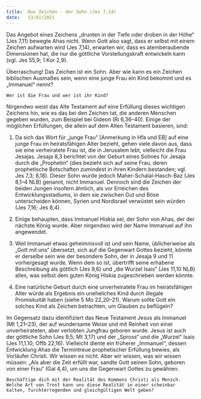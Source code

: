 ```yaml
---
title:  Das Zeichen - der Sohn (Jes 7,14)
date:   13/01/2021
---
```


Das Angebot eines Zeichens „drunten in der Tiefe oder droben in der Höhe“ (Jes 7,11) bewegte Ahas nicht. Wenn Gott also sagt, dass er selbst mit einem Zeichen aufwarten wird (Jes 7,14), erwarten wir, dass es atemberaubende Dimensionen hat, die nur die göttliche Vorstellungskraft entwickeln kann (vgl. Jes 55,9; 1 Kor 2,9).

Überraschung! Das Zeichen ist ein Sohn. Aber wie kann es ein Zeichen biblischen Ausmaßes sein, wenn eine junge Frau ein Kind bekommt und es „Immanuel“ nennt?

`Wer ist die Frau und wer ist ihr Kind?`

Nirgendwo weist das Alte Testament auf eine Erfüllung dieses wichtigen Zeichens hin, wie es das bei den Zeichen tat, die anderen Menschen gegeben wurden, zum Beispiel bei Gideon (Ri 6,36–40). Einige der möglichen Erfüllungen, die allein auf dem Alten Testament basieren, sind:

1. Da sich das Wort für „junge Frau“ [Anmerkung in Hfa und EB] auf eine junge Frau im heiratsfähigen Alter bezieht, gehen viele davon aus, dass sie eine verheiratete Frau ist, die in Jerusalem lebt, vielleicht die Frau Jesajas. Jesaja 8,3 berichtet von der Geburt eines Sohnes für Jesaja durch die „Prophetin“ (dies bezieht sich auf seine Frau, deren prophetische Botschaften zumindest in ihren Kindern bestanden; vgl. Jes 7,3; 8,18). Dieser Sohn wurde jedoch Maher-Schalal-Hasch-Baz (Jes 8,1–4 NLB) genannt, nicht Immanuel. Dennoch sind die Zeichen der beiden Jungen insofern ähnlich, als vor Erreichen des Entwicklungsstadiums, in dem sie zwischen Gut und Böse unterscheiden können, Syrien und Nordisrael verwüstet sein würden (Jes 7,16; Jes 8,4).

2. Einige behaupten, dass Immanuel Hiskia sei, der Sohn von Ahas, der der nächste König wurde. Aber nirgendwo wird der Name Immanuel auf ihn angewendet.

3. Weil Immanuel etwas geheimnisvoll ist und sein Name, üblicherweise als „Gott mit uns“ übersetzt, sich auf die Gegenwart Gottes bezieht, könnte er derselbe sein wie der besondere Sohn, der in Jesaja 9 und 11 vorhergesagt wurde. Wenn dem so ist, übertrifft seine erhabene Beschreibung als göttlich (Jes 9,6) und „die Wurzel Isais“ (Jes 11,10 NLB) alles, was selbst dem guten König Hiskia zugeschrieben werden könnte.

4. Eine natürliche Geburt durch eine unverheiratete Frau im heiratsfähigen Alter würde als Ergebnis ein uneheliches Kind durch illegale Promiskuität haben (siehe 5 Mo 22,20–21). Warum sollte Gott ein solches Kind als Zeichen betrachten, um Glauben zu beflügeln?

Im Gegensatz dazu identifiziert das Neue Testament Jesus als Immanuel (Mt 1,21–23), der auf wundersame Weise und mit Reinheit von einer unverheirateten, aber verlobten Jungfrau geboren wurde. Jesus ist auch der göttliche Sohn (Jes 9,5; Mt 3,17) und der „Spross“ und die „Wurzel“ Isais (Jes 11,1.10; Offb 22,16). Vielleicht diente ein früherer „Immanuel“, dessen Entwicklung Ahas die Termintreue prophetischer Erfüllung bewies, als Vorläufer Christi. Wir wissen es nicht. Aber wir wissen, was wir wissen müssen: „Als aber die Zeit erfüllt war, sandte Gott seinen Sohn, geboren von einer Frau“ (Gal 4,4), um uns die Gegenwart Gottes zu gewähren.

`Beschäftige dich mit der Realität des Kommens Christi als Mensch. Welche Art von Trost kann uns diese Realität in einer scheinbar kalten, furchterregenden und gleichgültigen Welt geben?`
